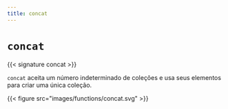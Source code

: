 ```yaml
---
title: concat
---
```


# `concat`

{{< signature concat >}}

`concat` aceita um número indeterminado de coleções e usa seus elementos para criar uma única coleção.

{{< figure src="images/functions/concat.svg" >}}
